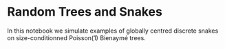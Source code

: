 # Random Trees and Snakes

In this notebook we simulate examples of globally centred discrete snakes on size-conditionned Poisson(1) Bienaymé trees. 


<img src="[https://your-image-url.type](https://github.com/rivkamitchell/Random-Trees-and-Snakes/assets/40970336/d35ba1cb-22db-4207-954a-62029693b757)https://github.com/rivkamitchell/Random-Trees-and-Snakes/assets/40970336/d35ba1cb-22db-4207-954a-62029693b757" width="10" height="10">

